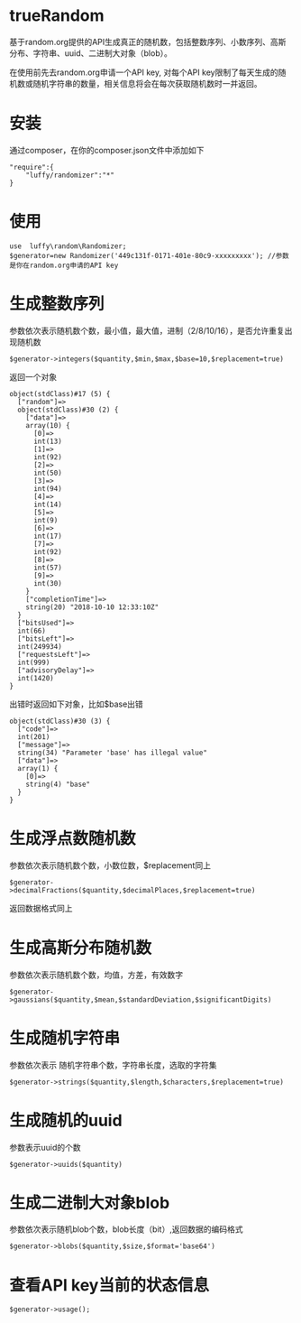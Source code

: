 # trueRandom
基于random.org提供的API生成真正的随机数，包括整数序列、小数序列、高斯分布、字符串、uuid、二进制大对象（blob）。

在使用前先去random.org申请一个API key, 对每个API key限制了每天生成的随机数或随机字符串的数量，相关信息将会在每次获取随机数时一并返回。
# 安装
通过composer，在你的composer.json文件中添加如下
```
"require":{
    "luffy/randomizer":"*"
}
```
# 使用
```
use  luffy\random\Randomizer;
$generator=new Randomizer('449c131f-0171-401e-80c9-xxxxxxxxx'); //参数是你在random.org申请的API key
```
# 生成整数序列
参数依次表示随机数个数，最小值，最大值，进制（2/8/10/16），是否允许重复出现随机数
```
$generator->integers($quantity,$min,$max,$base=10,$replacement=true)
```
返回一个对象
```
object(stdClass)#17 (5) {
  ["random"]=>
  object(stdClass)#30 (2) {
    ["data"]=>
    array(10) {
      [0]=>
      int(13)
      [1]=>
      int(92)
      [2]=>
      int(50)
      [3]=>
      int(94)
      [4]=>
      int(14)
      [5]=>
      int(9)
      [6]=>
      int(17)
      [7]=>
      int(92)
      [8]=>
      int(57)
      [9]=>
      int(30)
    }
    ["completionTime"]=>
    string(20) "2018-10-10 12:33:10Z"
  }
  ["bitsUsed"]=>
  int(66)
  ["bitsLeft"]=>
  int(249934)
  ["requestsLeft"]=>
  int(999)
  ["advisoryDelay"]=>
  int(1420)
}
```
出错时返回如下对象，比如$base出错
```
object(stdClass)#30 (3) {
  ["code"]=>
  int(201)
  ["message"]=>
  string(34) "Parameter 'base' has illegal value"
  ["data"]=>
  array(1) {
    [0]=>
    string(4) "base"
  }
}
```
# 生成浮点数随机数
参数依次表示随机数个数，小数位数，$replacement同上
```
$generator->decimalFractions($quantity,$decimalPlaces,$replacement=true)
```
返回数据格式同上
# 生成高斯分布随机数
参数依次表示随机数个数，均值，方差，有效数字
```
$generator->gaussians($quantity,$mean,$standardDeviation,$significantDigits)
```
# 生成随机字符串
参数依次表示 随机字符串个数，字符串长度，选取的字符集
```
$generator->strings($quantity,$length,$characters,$replacement=true)
```
# 生成随机的uuid
参数表示uuid的个数
```
$generator->uuids($quantity)
```
# 生成二进制大对象blob
参数依次表示随机blob个数，blob长度（bit）,返回数据的编码格式
```
$generator->blobs($quantity,$size,$format='base64')
```
# 查看API key当前的状态信息
```
$generator->usage();
```

